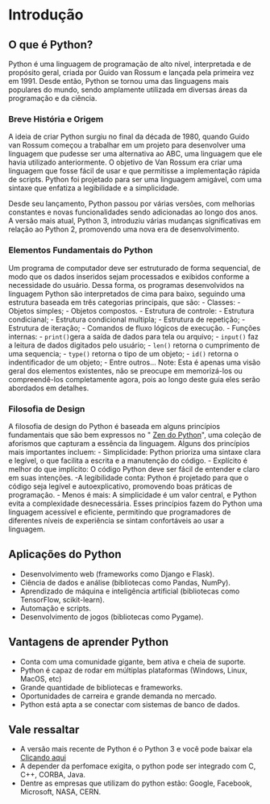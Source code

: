 # Introdução

## O que é Python?
Python é uma linguagem de programação de alto nível, interpretada e de propósito geral, criada por Guido van Rossum e lançada pela primeira vez em 1991. Desde então, Python se tornou uma das linguagens mais populares do mundo, sendo amplamente utilizada em diversas áreas da programação e da ciência.

### Breve História e Origem
A ideia de criar Python surgiu no final da década de 1980, quando Guido van Rossum começou a trabalhar em um projeto para desenvolver uma linguagem que pudesse ser uma alternativa ao ABC, uma linguagem que ele havia utilizado anteriormente. O objetivo de Van Rossum era criar uma linguagem que fosse fácil de usar e que permitisse a implementação rápida de scripts. Python foi projetado para ser uma linguagem amigável, com uma sintaxe que enfatiza a legibilidade e a simplicidade.

Desde seu lançamento, Python passou por várias versões, com melhorias constantes e novas funcionalidades sendo adicionadas ao longo dos anos. A versão mais atual, Python 3, introduziu várias mudanças significativas em relação ao Python 2, promovendo uma nova era de desenvolvimento.

### Elementos Fundamentais do Python
Um programa de computador deve ser estruturado de forma sequencial, de modo que os dados inseridos sejam processados e exibidos conforme a necessidade do usuário. Dessa forma, os programas desenvolvidos na linguagem Python são interpretados de cima para baixo, seguindo uma estrutura baseada em três categorias principais, que são:
    - Classes:
        - Objetos simples;
        - Objetos compostos.
    - Estrutura de controle:
        - Estrutura condicianal;
        - Estrutura condicional multipla;
        - Estrutura de repetição;
        - Estrutura de iteração;
        - Comandos de fluxo lógicos de execução.
    - Funções internas:
        - `print()`gera a saída de dados para tela ou arquivo;
        - `input()` faz a leitura de dados digitados pelo usuário;
        - `len()` retorna o cumprimento de uma sequencia;
        - `type()` retorna o tipo de um objeto;
        - `id()` retorna o indentificador de um objeto;
        - Entre outros...
Note: Esta é apenas uma visão geral dos elementos existentes, não se preocupe em memorizá-los ou compreendê-los completamente agora, pois ao longo deste guia eles serão abordados em detalhes.

### Filosofia de Design
A filosofia de design do Python é baseada em alguns princípios fundamentais que são bem expressos no "
[Zen do Python](https://pt.wikipedia.org/wiki/Zen_de_Python)", uma coleção de aforismos que capturam a essência da linguagem. Alguns dos princípios mais importantes incluem:
    - Simplicidade: Python prioriza uma sintaxe clara e legível, o que facilita a escrita e a manutenção do código.
    - Explícito é melhor do que implícito: O código Python deve ser fácil de entender e claro em suas intenções.
    -A legibilidade conta: Python é projetado para que o código seja legível e autoexplicativo, promovendo boas práticas de programação.
    - Menos é mais: A simplicidade é um valor central, e Python evita a complexidade desnecessária.
Esses princípios fazem do Python uma linguagem acessível e eficiente, permitindo que programadores de diferentes níveis de experiência se sintam confortáveis ao usar a linguagem.

## Aplicações do Python
- Desenvolvimento web (frameworks como Django e Flask).
- Ciência de dados e análise (bibliotecas como Pandas, NumPy).
- Aprendizado de máquina e inteligência artificial (bibliotecas como TensorFlow, scikit-learn).
- Automação e scripts.
- Desenvolvimento de jogos (bibliotecas como Pygame).

## Vantagens de aprender Python
- Conta com uma comunidade gigante, bem ativa e cheia de suporte.
- Python é capaz de rodar em múltiplas plataformas (Windows, Linux, MacOS, etc)
- Grande quantidade de bibliotecas e frameworks.
- Oportunidades de carreira e grande demanda no mercado.
- Python está apta a se conectar com sistemas de banco de dados.

## Vale ressaltar
- A versão mais recente de Python é o Python 3 e você pode baixar ela [Clicando aqui](https://www.python.org/)
- A depender da perfomace exigita, o python pode ser integrado com C, C++, CORBA, Java.
- Dentre as empresas que utilizam do python estão: Google, Facebook, Microsoft, NASA, CERN.